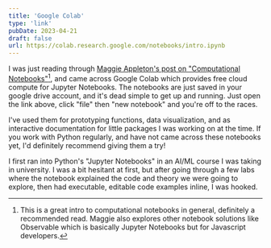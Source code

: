 ```yaml
---
title: 'Google Colab'
type: 'link'
pubDate: 2023-04-21
draft: false
url: https://colab.research.google.com/notebooks/intro.ipynb
---
```


I was just reading through [Maggie Appleton's post on "Computational Notebooks"](https://maggieappleton.com/computational-notebooks)[^1], and came across Google Colab which provides free cloud compute for Jupyter Notebooks. The notebooks are just saved in your google drive account, and it's dead simple to get up and running. Just open the link above, click "file" then "new notebook" and you're off to the races.  

I've used them for prototyping functions, data visualization, and as interactive documentation for little packages I was working on at the time. If you work with Python regularly, and have not came across these notebooks yet, I'd definitely recommend giving them a try! 

I first ran into Python's "Jupyter Notebooks" in an AI/ML course I was taking in university. I was a bit hesitant at first, but after going through a few labs where the notebook explained the code and theory we were going to explore, then had executable, editable code examples inline, I was hooked. 

[^1]: This is a great intro to computational notebooks in general, definitely a recommended read. Maggie also explores other notebook solutions like Observable which is basically Jupyter Notebooks but for Javascript developers.
